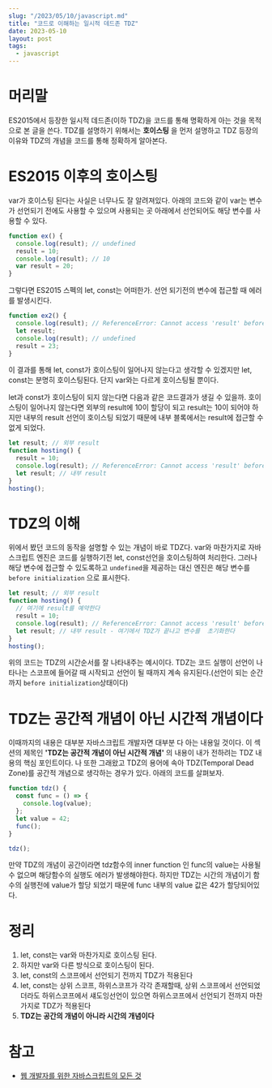 ```yaml
---
slug: "/2023/05/10/javascript.md"
title: "코드로 이해하는 일시적 데드존 TDZ"
date: 2023-05-10
layout: post
tags:
  - javascript
---
```


# 머리말

ES2015에서 등장한 일시적 데드존(이하 TDZ)을 코드를 통해 명확하게 아는 것을 목적으로 본 글을 쓴다. TDZ를 설명하기 위해서는 **호이스팅** 을 먼저 설명하고 TDZ 등장의 이유와 TDZ의 개념을 코드를 통해 정확하게 알아본다.

# ES2015 이후의 호이스팅

var가 호이스팅 된다는 사실은 너무나도 잘 알려져있다. 아래의 코드와 같이 var는 변수가 선언되기 전에도 사용할 수 있으며 사용되는 곳 아래에서 선언되어도 해당 변수를 사용할 수 있다.

```ts
function ex() {
  console.log(result); // undefined
  result = 10;
  console.log(result); // 10
  var result = 20;
}
```

그렇다면 ES2015 스펙의 let, const는 어떠한가. 선언 되기전의 변수에 접근할 때 에러를 발생시킨다.

```ts
function ex2() {
  console.log(result); // ReferenceError: Cannot access 'result' before initialization
  let result;
  console.log(result); // undefined
  result = 23;
}
```

이 결과를 통해 let, const가 호이스팅이 일어나지 않는다고 생각할 수 있겠지만 let, const는 분명히 호이스팅된다. 단지 var와는 다르게 호이스팅될 뿐이다.

let과 const가 호이스팅이 되지 않는다면 다음과 같은 코드결과가 생길 수 있을까. 호이스팅이 일어나지 않는다면 외부의 result에 10이 할당이 되고 result는 10이 되어야 하지만 내부의 result 선언이 호이스팅 되었기 때문에 내부 블록에서는 result에 접근할 수 없게 되었다.

```ts
let result; // 외부 result
function hosting() {
  result = 10;
  console.log(result); // ReferenceError: Cannot access 'result' before initialization
  let result; // 내부 result
}
hosting();
```

# TDZ의 이해

위에서 봤던 코드의 동작을 설명할 수 있는 개념이 바로 TDZ다. var와 마찬가지로 자바스크립트 엔진은 코드를 실행하기전 let, const선언을 호이스팅하여 처리한다. 그러나 해당 변수에 접근할 수 있도록하고 `undefined`을 제공하는 대신 엔진은 해당 변수를 `before initialization` 으로 표시한다.

```ts
let result; // 외부 result
function hosting() {
  // 여기에 result를 예약한다
  result = 10;
  console.log(result); // ReferenceError: Cannot access 'result' before initialization
  let result; // 내부 result - 여기에서 TDZ가 끝나고 변수를  초기화한다
}
hosting();
```

위의 코드는 TDZ의 시간순서를 잘 나타내주는 예시이다. TDZ는 코드 실행이 선언이 나타나는 스코프에 들어갈 때 시작되고 선언이 될 때까지 계속 유지된다.(선언이 되는 순간까지 `before initialization`상태이다)

# TDZ는 공간적 개념이 아닌 시간적 개념이다

이때까지의 내용은 대부분 자바스크립트 개발자면 대부분 다 아는 내용일 것이다. 이 섹션의 제목인 **'TDZ는 공간적 개념이 아닌 시간적 개념'** 의 내용이 내가 전하려는 TDZ 내용의 핵심 포인트이다.
나 또한 그래왔고 TDZ의 용어에 속아 TDZ(Temporal Dead Zone)를 공간적 개념으로 생각하는 경우가 있다. 아래의 코드를 살펴보자.

```ts
function tdz() {
  const func = () => {
    console.log(value);
  };
  let value = 42;
  func();
}

tdz();
```

만약 TDZ의 개념이 공간이라면 tdz함수의 inner function 인 func의 value는 사용될 수 없으며 해당함수의 실행도 에러가 발생해야한다. 하지만 TDZ는 시간의 개념이기 함수의 실행전에 value가 할당 되었기 때문에 func 내부의 value 값은 42가 할당되어있다.

# 정리

1.  let, const는 var와 마찬가지로 호이스팅 된다.
2.  하지만 var와 다른 방식으로 호이스팅이 된다.
3.  let, const의 스코프에서 선언되기 전까지 TDZ가 적용된다
4.  let, const는 상위 스코프, 하위스코프가 각각 존재할때, 상위 스코프에서 선언되었더라도 하위스코프에서 섀도잉선언이 있으면 하위스코프에서 선언되기 전까지 마찬가지로 TDZ가 적용된다
5.  **TDZ는 공간의 개념이 아니라 시간의 개념이다**

# 참고

- [웹 개발자를 위한 자바스크립트의 모든 것](https://product.kyobobook.co.kr/detail/S000061550045)
